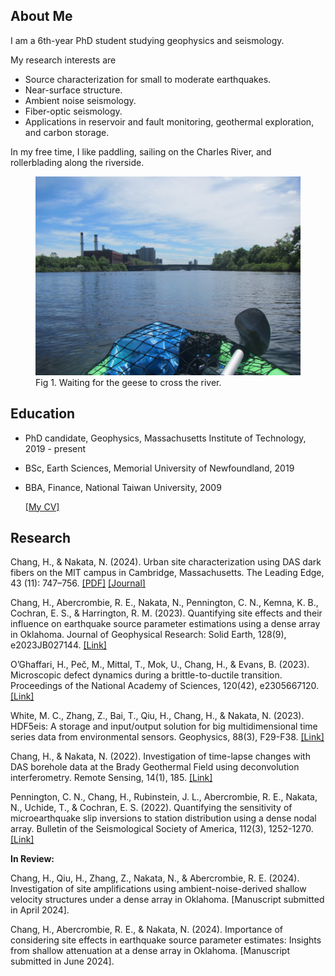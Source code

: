 <!---
## Hilary Chang
You can use the [editor on GitHub](https://github.com/HilaryCh/hilarych.github.io/edit/master/README.md) to maintain and preview the content for your website in Markdown files.
Whenever you commit to this repository, GitHub Pages will run [Jekyll](https://jekyllrb.com/) to rebuild the pages in your site, from the content in your Markdown files.
### Markdown
Markdown is a lightweight and easy-to-use syntax for styling your writing. It includes conventions for
```markdown
Syntax highlighted code block
# Header 1
## Header 2
### Header 3
- Bulleted
- List
1. Numbered
2. List
**Bold** and _Italic_ and `Code` text
[Link](url) and ![Image](src)
```
For more details see [GitHub Flavored Markdown](https://guides.github.com/features/mastering-markdown/).
### Jekyll Themes
Your Pages site will use the layout and styles from the Jekyll theme you have selected in your [repository settings](https://github.com/HilaryCh/hilarych.github.io/settings). The name of this theme is saved in the Jekyll `_config.yml` configuration file.
### Support or Contact
Having trouble with Pages? Check out our [documentation](https://help.github.com/categories/github-pages-basics/) or [contact support](https://github.com/contact) and we’ll help you sort it out.
--->



## About Me

I am a 6th-year PhD student studying geophysics and seismology. 

My research interests are

- Source characterization for small to moderate earthquakes.
-	Near-surface structure.
-	Ambient noise seismology.
-	Fiber-optic seismology.
-	Applications in reservoir and fault monitoring, geothermal exploration, and carbon storage.

In my free time, I like paddling, sailing on the Charles River, and rollerblading along the riverside.

<figure>
<img src="./pics/IMG_7096.JPG" alt="Fig 1. Waiting for the geese to cross the river." width="600">
<figcaption>Fig 1. Waiting for the geese to cross the river.</figcaption>
</figure>



## Education

- PhD candidate, Geophysics, Massachusetts Institute of Technology, 2019 - present
- BSc, Earth Sciences, Memorial University of Newfoundland, 2019
- BBA, Finance, National Taiwan University, 2009

  [[My CV]](./doc/CV_ChangH_202410.pdf)

## Research

Chang, H., & Nakata, N. (2024). Urban site characterization using DAS dark fibers on the MIT campus in Cambridge, Massachusetts. The Leading Edge, 43 (11): 747–756. [[PDF]](./doc/tle43110747.1.pdf) [[Journal]]([./doc/tle43110747.1.pdf](https://doi.org/10.1190/tle43110747.1))

Chang, H., Abercrombie, R. E., Nakata, N., Pennington, C. N., Kemna, K. B., Cochran, E. S., & Harrington, R. M. (2023). Quantifying site effects and their influence on earthquake source parameter estimations using a dense array in Oklahoma. Journal of Geophysical Research: Solid Earth, 128(9), e2023JB027144.  [[Link]](https://doi.org/10.1029/2023JB027144)

O’Ghaffari, H., Peč, M., Mittal, T., Mok, U., Chang, H., & Evans, B. (2023). Microscopic defect dynamics during a brittle-to-ductile transition. Proceedings of the National Academy of Sciences, 120(42), e2305667120. [[Link]](https://doi.org/10.1073/pnas.2305667120)

White, M. C., Zhang, Z., Bai, T., Qiu, H., Chang, H., & Nakata, N. (2023). HDF5eis: A storage and input/output solution for big multidimensional time series data from environmental sensors. Geophysics, 88(3), F29-F38. [[Link]](https://doi.org/10.1190/geo2022-0448.1)

Chang, H., & Nakata, N. (2022). Investigation of time-lapse changes with DAS borehole data at the Brady Geothermal Field using deconvolution interferometry. Remote Sensing, 14(1), 185. [[Link]](https://doi.org/10.3390/rs14010185)

Pennington, C. N., Chang, H., Rubinstein, J. L., Abercrombie, R. E., Nakata, N., Uchide, T., & Cochran, E. S. (2022). Quantifying the sensitivity of microearthquake slip inversions to station distribution using a dense nodal array. Bulletin of the Seismological Society of America, 112(3), 1252-1270. [[Link]](https://doi.org/10.1785/0120210279)

**In Review:**

Chang, H., Qiu, H., Zhang, Z., Nakata, N., & Abercrombie, R. E. (2024). Investigation of site amplifications using ambient-noise-derived shallow velocity structures under a dense array in Oklahoma. [Manuscript submitted in April 2024].

Chang, H., Abercrombie, R. E., & Nakata, N. (2024). Importance of considering site effects in earthquake source parameter estimates: Insights from shallow attenuation at a dense array in Oklahoma. [Manuscript submitted in June 2024].





